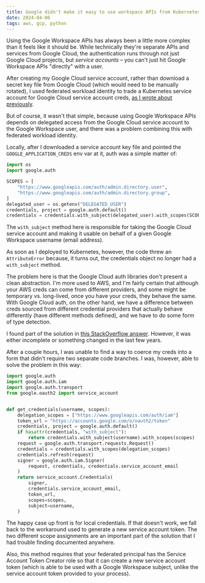 ```yaml
---
title: Google didn't make it easy to use workspace APIs from Kubernetes, but here's how
date: 2024-04-06
tags: aws, gcp, python
---
```


Using the Google Workspace APIs has always been a little more complex than it feels like it should be. While technically they're separate APIs and services from Google Cloud, the authentication runs through not just Google Cloud projects, but _service accounts_ – you can't just hit Google Workspace APIs "directly" with a user.

After creating my Google Cloud service account, rather than download a secret key file from Google Cloud (which would need to be manually rotated), I used federated workload identity to trade a Kubernetes service account for Google Cloud service account creds, [as I wrote about previously](/google-vertex-aws-federated-workload-identity).

But of course, it wasn't that simple, because using Google Workspace APIs depends on delegated access from the Google Cloud service account to the Google Workspace user, and there was a problem combining this with federated workload identity.

Locally, after I downloaded a service account key file and pointed the `GOOGLE_APPLICATION_CREDS` env var at it, auth was a simple matter of:

```python
import os
import google.auth

SCOPES = [
    "https://www.googleapis.com/auth/admin.directory.user",
    "https://www.googleapis.com/auth/admin.directory.group",
]
delegated_user = os.getenv("DELEGATED_USER")
credentials, project = google.auth.default()
credentials = credentials.with_subject(delegated_user).with_scopes(SCOPES)
```

The `with_subject` method here is responsible for taking the Google Cloud service account and making it usable on behalf of a given Google Workspace username (email address).

As soon as I deployed to Kubernetes, however, the code threw an `AttributeError` because, it turns out, the credentials object no longer had a `with_subject` method.

The problem here is that the Google Cloud auth libraries don't present a clean abstraction. I'm more used to AWS, and I'm fairly certain that although your AWS creds can come from different providers, and some might be temporary vs. long-lived, once you have your creds, they behave the same. With Google Cloud auth, on the other hand, we have a difference between creds sourced from different credential providers that actually behave differently (have different methods defined), and we have to do some form of type detection.

I found part of the solution in [this StackOverflow answer](https://stackoverflow.com/a/57092533). However, it was either incomplete or something changed in the last few years.

After a couple hours, I was unable to find a way to coerce my creds into a form that didn't require two separate code branches. I was, however, able to solve the problem in this way:

```python
import google.auth
import google.auth.iam
import google.auth.transport
from google.oauth2 import service_account


def get_credentials(username, scopes):
    delegation_scopes = ["https://www.googleapis.com/auth/iam"]
    token_url = "https://accounts.google.com/o/oauth2/token"
    credentials, project = google.auth.default()
    if hasattr(credentials, "with_subject"):
        return credentials.with_subject(username).with_scopes(scopes)
    request = google.auth.transport.requests.Request()
    credentials = credentials.with_scopes(delegation_scopes)
    credentials.refresh(request)
    signer = google.auth.iam.Signer(
        request, credentials, credentials.service_account_email
    )
    return service_account.Credentials(
        signer,
        credentials.service_account_email,
        token_url,
        scopes=scopes,
        subject=username,
    )
```

The happy case up front is for local credentials. If that doesn't work, we fall back to the workaround used to generate a new service account token. The two different scope assignments are an important part of the solution that I had trouble finding documented anywhere.

Also, this method requires that your federated principal has the Service Account Token Creator role so that it can create a new service account token (which is able to be used with a Google Workspace subject, unlike the service account token provided to your process).
